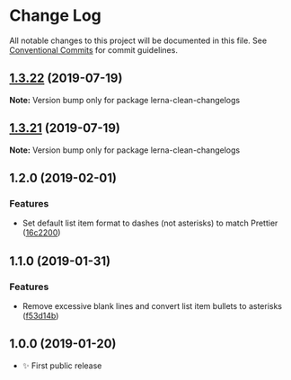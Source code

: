 # Change Log

All notable changes to this project will be documented in this file.
See [Conventional Commits](https://conventionalcommits.org) for commit guidelines.

## [1.3.22](https://gitlab.com/codsen/codsen/compare/lerna-clean-changelogs@1.3.21...lerna-clean-changelogs@1.3.22) (2019-07-19)

**Note:** Version bump only for package lerna-clean-changelogs





## [1.3.21](https://gitlab.com/codsen/codsen/compare/lerna-clean-changelogs@1.3.20...lerna-clean-changelogs@1.3.21) (2019-07-19)

**Note:** Version bump only for package lerna-clean-changelogs





## 1.2.0 (2019-02-01)

### Features

- Set default list item format to dashes (not asterisks) to match Prettier ([16c2200](https://gitlab.com/codsen/codsen/commit/16c2200))

## 1.1.0 (2019-01-31)

### Features

- Remove excessive blank lines and convert list item bullets to asterisks ([f53d14b](https://gitlab.com/codsen/codsen/commit/f53d14b))

## 1.0.0 (2019-01-20)

- ✨ First public release
